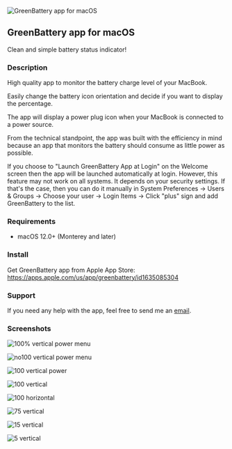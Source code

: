 ![GreenBattery app for macOS](images/green.battery.app.icon.small.svg)

## GreenBattery app for macOS

Clean and simple battery status indicator!

### Description

High quality app to monitor the battery charge level of your MacBook.

Easily change the battery icon orientation and decide if you want to display the percentage.

The app will display a power plug icon when your MacBook is connected to a power source.

From the technical standpoint, the app was built with the efficiency in mind because an app that monitors the battery should consume as little power as possible.

If you choose to "Launch GreenBattery App at Login" on the Welcome screen then the app will be launched automatically at login. However, this feature may not work on all systems. It depends on your security settings. If that's the case, then you can do it manually in System Preferences -> Users & Groups -> Choose your user -> Login Items -> Click "plus" sign and add GreenBattery to the list.

### Requirements

- macOS 12.0+ (Monterey and later)

### Install

Get GreenBattery app from Apple App Store: https://apps.apple.com/us/app/greenbattery/id1635085304

### Support

If you need any help with the app, feel free to send me an [email](mailto:vladimir.kond@gmail.com).

### Screenshots

![100% vertical power menu](images/100-vertical-power-menu.png)

![no100 vertical power menu](images/no100-vertical-power-menu.png)

![100 vertical power](images/100-vertical-power.png)

![100 vertical](images/100-vertical.png)

![100 horizontal](images/100-horizontal.png)

![75 vertical](images/75-vertical.png)

![15 vertical](images/15-vertical.png)

![5 vertical](images/5-vertical.png)
